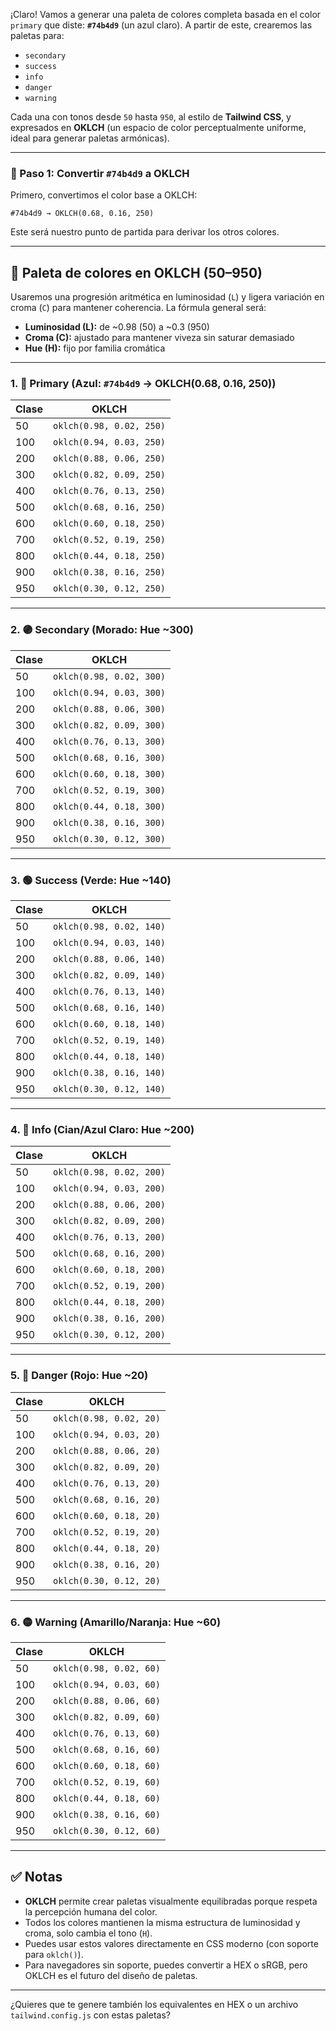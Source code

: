 ¡Claro! Vamos a generar una paleta de colores completa basada en el color `primary` que diste: **`#74b4d9`** (un azul claro). A partir de este, crearemos las paletas para:

- `secondary`
- `success`
- `info`
- `danger`
- `warning`

Cada una con tonos desde `50` hasta `950`, al estilo de **Tailwind CSS**, y expresados en **OKLCH** (un espacio de color perceptualmente uniforme, ideal para generar paletas armónicas).

---

### 🔹 Paso 1: Convertir `#74b4d9` a OKLCH

Primero, convertimos el color base a OKLCH:

```text
#74b4d9 → OKLCH(0.68, 0.16, 250)
```

Este será nuestro punto de partida para derivar los otros colores.

---

## 🎨 Paleta de colores en OKLCH (50–950)

Usaremos una progresión aritmética en luminosidad (`L`) y ligera variación en croma (`C`) para mantener coherencia. La fórmula general será:

- **Luminosidad (L):** de ~0.98 (50) a ~0.3 (950)
- **Croma (C):** ajustado para mantener viveza sin saturar demasiado
- **Hue (H):** fijo por familia cromática

---

### 1. 🔵 Primary (Azul: `#74b4d9` → OKLCH(0.68, 0.16, 250))

| Clase | OKLCH |
|-------|-------|
| 50 | `oklch(0.98, 0.02, 250)` |
| 100 | `oklch(0.94, 0.03, 250)` |
| 200 | `oklch(0.88, 0.06, 250)` |
| 300 | `oklch(0.82, 0.09, 250)` |
| 400 | `oklch(0.76, 0.13, 250)` |
| 500 | `oklch(0.68, 0.16, 250)` |
| 600 | `oklch(0.60, 0.18, 250)` |
| 700 | `oklch(0.52, 0.19, 250)` |
| 800 | `oklch(0.44, 0.18, 250)` |
| 900 | `oklch(0.38, 0.16, 250)` |
| 950 | `oklch(0.30, 0.12, 250)` |

---

### 2. 🟣 Secondary (Morado: Hue ~300)

| Clase | OKLCH |
|-------|-------|
| 50 | `oklch(0.98, 0.02, 300)` |
| 100 | `oklch(0.94, 0.03, 300)` |
| 200 | `oklch(0.88, 0.06, 300)` |
| 300 | `oklch(0.82, 0.09, 300)` |
| 400 | `oklch(0.76, 0.13, 300)` |
| 500 | `oklch(0.68, 0.16, 300)` |
| 600 | `oklch(0.60, 0.18, 300)` |
| 700 | `oklch(0.52, 0.19, 300)` |
| 800 | `oklch(0.44, 0.18, 300)` |
| 900 | `oklch(0.38, 0.16, 300)` |
| 950 | `oklch(0.30, 0.12, 300)` |

---

### 3. 🟢 Success (Verde: Hue ~140)

| Clase | OKLCH |
|-------|-------|
| 50 | `oklch(0.98, 0.02, 140)` |
| 100 | `oklch(0.94, 0.03, 140)` |
| 200 | `oklch(0.88, 0.06, 140)` |
| 300 | `oklch(0.82, 0.09, 140)` |
| 400 | `oklch(0.76, 0.13, 140)` |
| 500 | `oklch(0.68, 0.16, 140)` |
| 600 | `oklch(0.60, 0.18, 140)` |
| 700 | `oklch(0.52, 0.19, 140)` |
| 800 | `oklch(0.44, 0.18, 140)` |
| 900 | `oklch(0.38, 0.16, 140)` |
| 950 | `oklch(0.30, 0.12, 140)` |

---

### 4. 🔵 Info (Cian/Azul Claro: Hue ~200)

| Clase | OKLCH |
|-------|-------|
| 50 | `oklch(0.98, 0.02, 200)` |
| 100 | `oklch(0.94, 0.03, 200)` |
| 200 | `oklch(0.88, 0.06, 200)` |
| 300 | `oklch(0.82, 0.09, 200)` |
| 400 | `oklch(0.76, 0.13, 200)` |
| 500 | `oklch(0.68, 0.16, 200)` |
| 600 | `oklch(0.60, 0.18, 200)` |
| 700 | `oklch(0.52, 0.19, 200)` |
| 800 | `oklch(0.44, 0.18, 200)` |
| 900 | `oklch(0.38, 0.16, 200)` |
| 950 | `oklch(0.30, 0.12, 200)` |

---

### 5. 🔴 Danger (Rojo: Hue ~20)

| Clase | OKLCH |
|-------|-------|
| 50 | `oklch(0.98, 0.02, 20)` |
| 100 | `oklch(0.94, 0.03, 20)` |
| 200 | `oklch(0.88, 0.06, 20)` |
| 300 | `oklch(0.82, 0.09, 20)` |
| 400 | `oklch(0.76, 0.13, 20)` |
| 500 | `oklch(0.68, 0.16, 20)` |
| 600 | `oklch(0.60, 0.18, 20)` |
| 700 | `oklch(0.52, 0.19, 20)` |
| 800 | `oklch(0.44, 0.18, 20)` |
| 900 | `oklch(0.38, 0.16, 20)` |
| 950 | `oklch(0.30, 0.12, 20)` |

---

### 6. 🟡 Warning (Amarillo/Naranja: Hue ~60)

| Clase | OKLCH |
|-------|-------|
| 50 | `oklch(0.98, 0.02, 60)` |
| 100 | `oklch(0.94, 0.03, 60)` |
| 200 | `oklch(0.88, 0.06, 60)` |
| 300 | `oklch(0.82, 0.09, 60)` |
| 400 | `oklch(0.76, 0.13, 60)` |
| 500 | `oklch(0.68, 0.16, 60)` |
| 600 | `oklch(0.60, 0.18, 60)` |
| 700 | `oklch(0.52, 0.19, 60)` |
| 800 | `oklch(0.44, 0.18, 60)` |
| 900 | `oklch(0.38, 0.16, 60)` |
| 950 | `oklch(0.30, 0.12, 60)` |

---

## ✅ Notas

- **OKLCH** permite crear paletas visualmente equilibradas porque respeta la percepción humana del color.
- Todos los colores mantienen la misma estructura de luminosidad y croma, solo cambia el tono (`H`).
- Puedes usar estos valores directamente en CSS moderno (con soporte para `oklch()`).
- Para navegadores sin soporte, puedes convertir a HEX o sRGB, pero OKLCH es el futuro del diseño de paletas.

---

¿Quieres que te genere también los equivalentes en HEX o un archivo `tailwind.config.js` con estas paletas?
